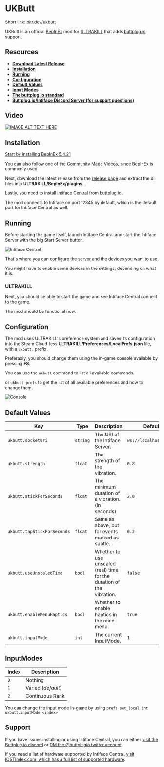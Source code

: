 # UKButt

Short link: [pitr.dev/ukbutt](https://pitr.dev/ukbutt)

UKButt is an official [BepInEx](https://github.com/BepInEx/BepInEx) mod for [ULTRAKILL](http://devilmayquake.com) that adds [buttplug.io](https://buttplug.io/) support.

## Resources

- **[Download Latest Release](https://github.com/PITR-DEV/ukbutt-mod/releases/latest)**
- **[Installation](#installation)**
- **[Running](#running)**
- **[Configuration](#configuration)**
- **[Default Values](#default-values)**
- **[Input Modes](#inputmodes)**
- **[The buttplug.io standard](https://buttplug.io/)**
- **[Buttplug.io/Intiface Discord Server (for support questions)](https://discord.buttplug.io)**

## Video

[![IMAGE ALT TEXT HERE](https://i3.ytimg.com/vi/6r13L1yvtYA/maxresdefault.jpg)](https://www.youtube.com/watch?v=6r13L1yvtYA)

## Installation

[Start by installing BepInEx 5.4.21](https://docs.bepinex.dev/articles/user_guide/installation/index.html)

You can also follow one of the [Community](https://youtu.be/meNiXcbPh_s) [Made](https://youtu.be/db3Cwlv-S-8?t=1624) Videos, since BepInEx is commonly used.

Next, download the latest release from the [release page](https://github.com/PITR-DEV/ukbutt-mod/releases/latest) and extract the dll files into **ULTRAKILL/BepInEx/plugins**.

Lastly, you need to install [Intiface Central](https://intiface.com/central/) from buttplug.io.

The mod connects to Intiface on port 12345 by default, which is the default port for Intiface Central as well.

## Running

Before starting the game itself, launch Intiface Central and start the Intiface Server with the big Start Server button.

![Intiface Central](https://github.com/PITR-DEV/ukbutt-mod/blob/master/images/intiface_central_PDJp72icP1.png?raw=true)

That's where you can configure the server and the devices you want to use.

You might have to enable some devices in the settings, depending on what it is.

### ULTRAKILL

Next, you should be able to start the game and see Intiface Central connect to the game.

The mod should be functional now.

## Configuration

The mod uses ULTRAKILL's preference system and saves its configuration into the Steam Cloud-less **ULTRAKILL/Preferences/LocalPrefs.json** file,
with a `ukbutt.` prefix.

Preferably, you should change them using the in-game console available by pressing **F8**.

You can use the `ukbutt` command to list all available commands.

or `ukbutt prefs` to get the list of all available preferences and how to change them.

![Console](https://github.com/PITR-DEV/ukbutt-mod/blob/master/images/ULTRAKILL_xkNU4TP8PV.png?raw=true)

## Default Values

<!-- table -->

| Key                         | Type     | Description                                                            | Default                |
| --------------------------- | -------- | ---------------------------------------------------------------------- | ---------------------- |
| `ukbutt.socketUri`          | `string` | The URI of the Intiface Server.                                        | `ws://localhost:12345` |
| `ukbutt.strength`           | `float`  | The strength of the vibration.                                         | `0.8`                  |
| `ukbutt.stickForSeconds`    | `float`  | The minimum duration of a vibration. (in seconds)                      | `2.0`                  |
| `ukbutt.tapStickForSeconds` | `float`  | Same as above, but for events marked as subtle.                        | `0.2`                  |
| `ukbutt.useUnscaledTime`    | `bool`   | Whether to use unscaled (real) time for the duration of the vibration. | `false`                |
| `ukbutt.enableMenuHaptics`  | `bool`   | Whether to enable haptics in the main menu.                            | `true`                 |
| `ukbutt.inputMode`          | `int`    | The current [InputMode](#inputmodes).                                  | `1`                    |

## InputModes

<!-- table -->

| Index | Description        |
| ----- | ------------------ |
| `0`   | Nothing            |
| `1`   | Varied (_default_) |
| `2`   | Continuous Rank    |

You can change the input mode in-game by using `prefs set_local int ukbutt.inputMode <index>`

## Support

If you have issues installing or using Intiface Central, you can either [visit the Buttplug.io discord](https://discord.buttplug.io) or [DM the @buttplugio twitter account](https://twitter.com/buttplugio).

If you need a list of hardware supported by Intiface Central, [visit IOSTIndex.com, which has a full list of supported hardware](https://iostindex.com/?filter0Availability=Available,DIY&filter1Connection=Digital&filter2ButtplugSupport=4).
